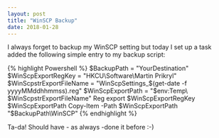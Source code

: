 ```yaml
---
layout: post
title: "WinSCP Backup"
date: 2018-01-28
---
```


I always forget to backup my WinSCP setting but today I set up a task added the following simple entry to my backup script:


{% highlight Powershell %}
$BackupPath = "YourDestination"
$WinScpExportRegKey = "HKCU\Software\Martin Prikryl"
$WinScpstrExportFileName = "WinScpSettings_$(get-date -f yyyyMMddhhmmss).reg"
$WinScpExportPath = "$env:Temp\ $WinScpstrExportFileName"
Reg export $WinScpExportRegKey $WinScpExportPath
Copy-Item -Path $WinScpExportPath "$BackupPath\WinSCP"
{% endhighlight %}

Ta-da! Should have - as always -done it before :-)
